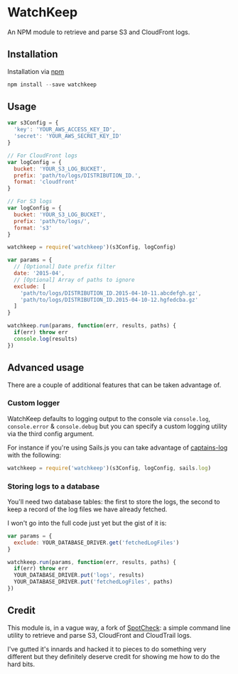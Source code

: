 # WatchKeep

An NPM module to retrieve and parse S3 and CloudFront logs.

## Installation

Installation via [npm](https://www.npmjs.com/package/watchkeep)

```js
npm install --save watchkeep
```

## Usage

```js
var s3Config = {
  'key': 'YOUR_AWS_ACCESS_KEY_ID',
  'secret': 'YOUR_AWS_SECRET_KEY_ID'
}

// For CloudFront logs
var logConfig = {
  bucket: 'YOUR_S3_LOG_BUCKET',
  prefix: 'path/to/logs/DISTRIBUTION_ID.',
  format: 'cloudfront'
}

// For S3 logs
var logConfig = {
  bucket: 'YOUR_S3_LOG_BUCKET',
  prefix: 'path/to/logs/',
  format: 's3'
}

watchkeep = require('watchkeep')(s3Config, logConfig)

var params = {
  // [Optional] Date prefix filter
  date: '2015-04',
  // [Optional] Array of paths to ignore
  exclude: [
    'path/to/logs/DISTRIBUTION_ID.2015-04-10-11.abcdefgh.gz',
    'path/to/logs/DISTRIBUTION_ID.2015-04-10-12.hgfedcba.gz'
  ]
}

watchkeep.run(params, function(err, results, paths) {
  if(err) throw err
  console.log(results)
})
```

## Advanced usage

There are a couple of additional features that can be taken advantage of.

### Custom logger

WatchKeep defaults to logging output to the console via `console.log`, `console.error` & `console.debug` but you can specify a custom logging utility via the third config argument.

For instance if you're using Sails.js you can take advantage of [captains-log](https://github.com/balderdashy/captains-log) with the following:

```js
watchkeep = require('watchkeep')(s3Config, logConfig, sails.log)
```

### Storing logs to a database

You'll need two database tables: the first to store the logs, the second to keep a record of the log files we have already fetched.

I won't go into the full code just yet but the gist of it is:

```js
var params = {
  exclude: YOUR_DATABASE_DRIVER.get('fetchedLogFiles')
}

watchkeep.run(params, function(err, results, paths) {
  if(err) throw err
  YOUR_DATABASE_DRIVER.put('logs', results)
  YOUR_DATABASE_DRIVER.put('fetchedLogFiles', paths)
})
``` 

## Credit

This module is, in a vague way, a fork of [SpotCheck](https://github.com/spanishdict/spotcheck): a simple command line utility to retrieve and parse S3, CloudFront and CloudTrail logs.

I've gutted it's innards and hacked it to pieces to do something very different but they definitely deserve credit for showing me how to do the hard bits.
